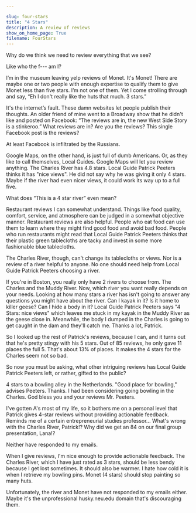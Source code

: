 ```yaml
---

slug: four-stars
title: "4 Stars"
description: A review of reviews
show_on_home_page: True
filename: FourStars
---
```


Why do we think we need to review everything that we see?


Like who the f--- am I?

I’m in the museum leaving yelp reviews of Monet. It's Monet! There are maybe one or two people with enough expertise to qualify them to give Monet less than five stars. I’m not one of them. Yet I come strolling through and say, “Eh I don't really like the huts that much. 3 stars.”

It's the internet’s fault. These damn websites let people publish their thoughts. An older friend of mine went to a Broadway show that he didn't like and posted on Facebook: “The reviews are in, the new West Side Story is a stinkeroo.” What reviews are in? Are you the reviews? This single Facebook post is the reviews?

At least Facebook is infiltrated by the Russians.

Google Maps, on the other hand, is just full of dumb Americans. Or, as they like to call themselves, Local Guides. Google Maps will let you review anything. The Charles River has 4.8 stars. Local Guide Patrick Peeters thinks it has "nice views". He did not say why he was giving it only 4 stars. Maybe if the river had even nicer views, it could work its way up to a full five.

What does “This is a 4 star river” even mean?

Restaurant reviews I can somewhat understand. Things like food quality, comfort, service, and atmosphere can be judged in a somewhat objective manner. Restaurant reviews are also helpful. People who eat food can use them to learn where they might find good food and avoid bad food. People who run restaurants might read that Local Guide Patrick Peeters thinks that their plastic green tablecloths are tacky and invest in some more fashionable blue tablecloths.

The Charles River, though, can't change its tablecloths or views. Nor is a review of a river helpful to anyone. No one should need help from Local Guide Patrick Peeters choosing a river.

If you're in Boston, you really only have 2 rivers to choose from. The Charles and the Muddy River. Now, which river you want really depends on your needs. Looking at how many stars a river has isn't going to answer any questions you might have about the river. Can I kayak in it? Is it home to killer geese? Can I hide a body in it? Local Guide Patrick Peeters says "4 Stars: nice views" which leaves me stuck in my kayak in the Muddy River as the geese close in. Meanwhile, the body I dumped in the Charles is going to get caught in the dam and they'll catch me. Thanks a lot, Patrick.

So I looked up the rest of Patrick's reviews, because I can, and it turns out that he's pretty stingy with his 5 stars. Out of 85 reviews, he only gave 11 places the full 5. That's about 13% of places. It makes the 4 stars for the Charles seem not so bad.

So now you must be asking, what other intriguing reviews has Local Guide Patrick Peeters left, or rather, gifted to the public?

4 stars to a bowling alley in the Netherlands. "Good place for bowling," advises Peeters. Thanks. I had been considering going bowling in the Charles. God bless you and your reviews Mr. Peeters.

I've gotten A's most of my life, so it bothers me on a personal level that Patrick gives 4-star reviews without providing actionable feedback. Reminds me of a certain entrepreneurial studies professor... What's wrong with the Charles River, Patrick!? Why did we get an 84 on our final group presentation, Lana!?

Neither have responded to my emails.

When I give reviews, I'm nice enough to provide actionable feedback. The Charles River, which I have just rated as 3 stars, should be less bendy because I get lost sometimes. It should also be warmer. I hate how cold it is when I retrieve my bowling pins. Monet (4 stars) should stop painting so many huts.

Unfortunately, the river and Monet have not responded to my emails either. Maybe it's the unprofessional husky.neu.edu domain that's discouraging them.
